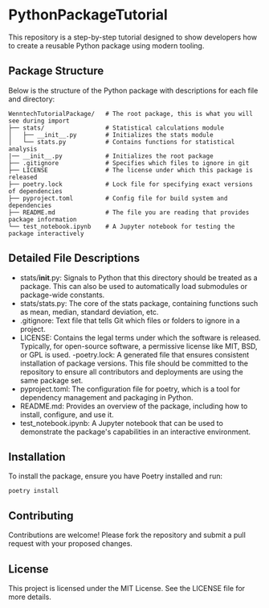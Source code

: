 # PythonPackageTutorial

This repository is a step-by-step tutorial designed to show developers how to create a reusable Python package using modern tooling.

## Package Structure

Below is the structure of the Python package with descriptions for each file and directory:

```
WenntechTutorialPackage/   # The root package, this is what you will see during import
├── stats/                 # Statistical calculations module
│   ├── __init__.py        # Initializes the stats module
│   └── stats.py           # Contains functions for statistical analysis
|── __init__.py            # Initializes the root package
├── .gitignore             # Specifies which files to ignore in git
├── LICENSE                # The license under which this package is released
├── poetry.lock            # Lock file for specifying exact versions of dependencies
├── pyproject.toml         # Config file for build system and dependencies
├── README.md              # The file you are reading that provides package information
└── test_notebook.ipynb    # A Jupyter notebook for testing the package interactively
```

## Detailed File Descriptions
- stats/__init__.py: Signals to Python that this directory should be treated as a package. This can also be used to automatically load submodules or package-wide constants.
- stats/stats.py: The core of the stats package, containing functions such as mean, median, standard deviation, etc.
- .gitignore: Text file that tells Git which files or folders to ignore in a project.
- LICENSE: Contains the legal terms under which the software is released. Typically, for open-source software, a permissive license like MIT, BSD, or GPL is used.
-poetry.lock: A generated file that ensures consistent installation of package versions. This file should be committed to the repository to ensure all contributors and deployments are using the same package set.
- pyproject.toml: The configuration file for poetry, which is a tool for dependency management and packaging in Python.
- README.md: Provides an overview of the package, including how to install, configure, and use it.
- test_notebook.ipynb: A Jupyter notebook that can be used to demonstrate the package's capabilities in an interactive environment.

## Installation
To install the package, ensure you have Poetry installed and run:
```
poetry install
```
## Contributing
Contributions are welcome! Please fork the repository and submit a pull request with your proposed changes.

## License
This project is licensed under the MIT License. See the LICENSE file for more details.
